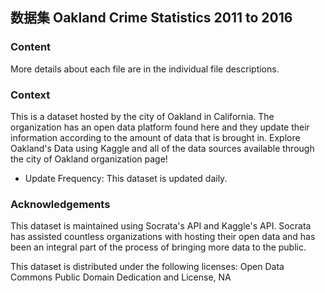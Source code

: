 
## 数据集 Oakland Crime Statistics 2011 to 2016
### Content
More details about each file are in the individual file descriptions.

### Context
This is a dataset hosted by the city of Oakland in California. The organization has an open data platform found here and they update their information according to the amount of data that is brought in. Explore Oakland's Data using Kaggle and all of the data sources available through the city of Oakland organization page!

+ Update Frequency: This dataset is updated daily.

### Acknowledgements
This dataset is maintained using Socrata's API and Kaggle's API. Socrata has assisted countless organizations with hosting their open data and has been an integral part of the process of bringing more data to the public.

This dataset is distributed under the following licenses: Open Data Commons Public Domain Dedication and License, NA

